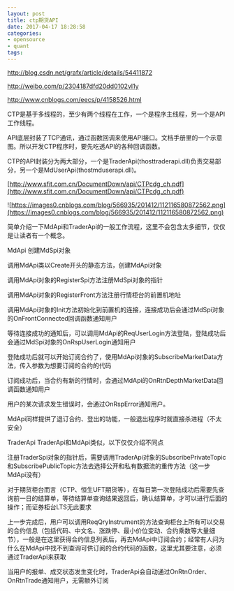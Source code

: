 ```yaml
---
layout: post
title: ctp期货API
date: 2017-04-17 18:28:58
categories:
- opensource
- quant
tags:
---
```


http://blog.csdn.net/grafx/article/details/54411872

http://weibo.com/p/2304187dfd20dd0102vl1y

http://www.cnblogs.com/eecs/p/4158526.html

CTP是基于多线程的，至少有两个线程在工作，一个是程序主线程，另一个是API工作线程。

API底层封装了TCP通讯，通过函数回调来使用API接口。文档手册里的一个示意图。所以开发CTP程序时，要先吃透API的各种回调函数。

CTP的API封装分为两大部分，一个是TraderApi(thosttraderapi.dll)负责交易部分，另一个是MdUserApi(thostmduserapi.dll)。

[http://www.sfit.com.cn/DocumentDown/api/CTPcdg_ch.pdf](http://www.sfit.com.cn/DocumentDown/api/CTPcdg_ch.pdf)  

![https://images0.cnblogs.com/blog/566935/201412/112116580872562.png](https://images0.cnblogs.com/blog/566935/201412/112116580872562.png)  




简单介绍一下MdApi和TraderApi的一般工作流程，这里不会包含太多细节，仅仅是让读者有一个概念。

MdApi
创建MdSpi对象

调用MdApi类以Create开头的静态方法，创建MdApi对象

调用MdApi对象的RegisterSpi方法注册MdSpi对象的指针

调用MdApi对象的RegisterFront方法注册行情柜台的前置机地址

调用MdApi对象的Init方法初始化到前置机的连接，连接成功后会通过MdSpi对象的OnFrontConnected回调函数通知用户

等待连接成功的通知后，可以调用MdApi的ReqUserLogin方法登陆，登陆成功后会通过MdSpi对象的OnRspUserLogin通知用户

登陆成功后就可以开始订阅合约了，使用MdApi对象的SubscribeMarketData方法，传入参数为想要订阅的合约的代码

订阅成功后，当合约有新的行情时，会通过MdApi的OnRtnDepthMarketData回调函数通知用户

用户的某次请求发生错误时，会通过OnRspError通知用户。

MdApi同样提供了退订合约、登出的功能，一般退出程序时就直接杀进程（不太安全）

TraderApi
TraderApi和MdApi类似，以下仅仅介绍不同点

注册TraderSpi对象的指针后，需要调用TraderApi对象的SubscribePrivateTopic和SubscribePublicTopic方法去选择公开和私有数据流的重传方法（这一步MdApi没有）

对于期货柜台而言（CTP、恒生UFT期货等），在每日第一次登陆成功后需要先查询前一日的结算单，等待结算单查询结果返回后，确认结算单，才可以进行后面的操作；而证券柜台LTS无此要求

上一步完成后，用户可以调用ReqQryInstrument的方法查询柜台上所有可以交易的合约信息（包括代码、中文名、涨跌停、最小价位变动、合约乘数等大量细节），一般是在这里获得合约信息列表后，再去MdApi中订阅合约；经常有人问为什么在MdApi中找不到查询可供订阅的合约代码的函数，这里尤其要注意，必须通过TraderApi来获取

当用户的报单、成交状态发生变化时，TraderApi会自动通过OnRtnOrder、OnRtnTrade通知用户，无需额外订阅
